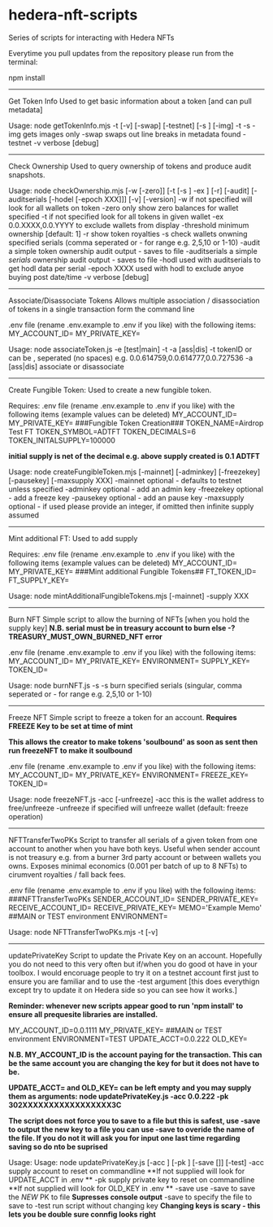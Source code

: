 # hedera-nft-scripts
Series of scripts for interacting with Hedera NFTs

Everytime you pull updates from the repository please run from the terminal:

npm install

----

Get Token Info
Used to get basic information about a token [and can pull metadata]

Usage: node getTokenInfo.mjs -t <token> [-v] [-swap] [-testnet] [-s <serial>] [-img]
       -t <token>
       -s <serial>
       -img    gets images only
       -swap   swaps out line breaks in metadata found
       -testnet
       -v          verbose [debug]

----

Check Ownership
Used to query ownership of tokens and produce audit snapshots.

Usage: node checkOwnership.mjs [-w <wallet> [-zero]] [-t <token> [-s <serials>] -ex <wallet>] [-r] [-audit] [-auditserials [-hodel [-epoch XXX]]] [-v] [-version]
       -w <wallet> if not specified will look for all wallets on token
             -zero  only show zero balances for wallet specified
       -t <token>  if not specified look for all tokens in given wallet
       -ex <wallet> 0.0.XXXX,0.0.YYYY to exclude wallets from display
       -threshold   minimum ownership [default: 1]
       -r          show token royalties
       -s <serials> check wallets onwning specified serials
                    (comma seperated or - for range e.g. 2,5,10 or 1-10)
       -audit      a simple token ownership audit output - saves to file
       -auditserials  a simple *serials* ownership audit output - saves to file
       -hodl       used with auditserials to get hodl data per serial
       -epoch XXXX used with hodl to exclude anyoe buying post date/time
       -v          verbose [debug]

----

Associate/Disassociate Tokens
Allows multiple association / disassociation of tokens in a single transaction form the command line

.env file (rename .env.example to .env if you like) with the following items:
MY_ACCOUNT_ID=
MY_PRIVATE_KEY=

Usage: node associateToken.js -e [test|main] -t <tokenId> -a [ass|dis]
                -t <tokenId> tokenID or can be , seperated (no spaces)
                      e.g. 0.0.614759,0.0.614777,0.0.727536
                -a [ass|dis] associate or disassociate

-----

Create Fungible Token:
Used to create a new fungible token.

Requires:
.env file (rename .env.example to .env if you like) with the following items (example values can be deleted)
MY_ACCOUNT_ID=
MY_PRIVATE_KEY=
###Fungible Token Creation###
TOKEN_NAME=Airdrop Test FT
TOKEN_SYMBOL=ADTFT
TOKEN_DECIMALS=6
TOKEN_INITALSUPPLY=100000

**initial supply is net of the decimal e.g. above supply created is 0.1 ADTFT**

Usage: node createFungibleToken.mjs [-mainnet] [-adminkey] [-freezekey] [-pausekey] [-maxsupply XXX]
       -mainnet         optional - defaults to testnet unless specified
       -adminkey        optional - add an admin key
       -freezekey       optional - add a freeze key
       -pausekey        optional - add an pause key
       -maxsupply       optional - if used please provide an integer, if omitted then infinite supply assumed

----

Mint additional FT:
Used to add supply

Requires:
.env file (rename .env.example to .env if you like) with the following items (example values can be deleted)
MY_ACCOUNT_ID=
MY_PRIVATE_KEY=
###Mint additional Fungible Tokens##
FT_TOKEN_ID=
FT_SUPPLY_KEY=

Usage: node mintAdditionalFungibleTokens.mjs [-mainnet] -supply XXX

----

Burn NFT
Simple script to allow the burning of NFTs [when you hold the supply key]
**N.B. serial must be in treasury account to burn else -? TREASURY_MUST_OWN_BURNED_NFT error**

.env file (rename .env.example to .env if you like) with the following items:
MY_ACCOUNT_ID=
MY_PRIVATE_KEY=
ENVIRONMENT=
SUPPLY_KEY=
TOKEN_ID=

Usage: node burnNFT.js -s <serials>
       -s <serials> burn specified serials
                    (singular, comma seperated or - for range e.g. 2,5,10 or 1-10)

----

Freeze NFT
Simple script to freeze a token for an account.
**Requires FREEZE Key to be set at time of mint**

**This allows the creator to make tokens 'soulbound' as soon as sent then run freezeNFT to make it soulbound**

.env file (rename .env.example to .env if you like) with the following items:
MY_ACCOUNT_ID=
MY_PRIVATE_KEY=
ENVIRONMENT=
FREEZE_KEY=
TOKEN_ID=

Usage: node freezeNFT.js -acc <wallet> [-unfreeze]
           -acc <wallet>  this is the wallet address to free/unfreeze
           -unfreeze      if specified will unfreeze wallet (default: freeze operation)

----

NFTTransferTwoPKs
Script to transfer all serials of a given token from one account to another when you have both keys. Useful when sender account is not treasury e.g. from a burner 3rd party account or between wallets you owns. Exposes minimal economics (0.001 per batch of up to 8 NFTs) to cirumvent royalties / fall back fees.

.env file (rename .env.example to .env if you like) with the following items:
###NFTTransferTwoPKs
SENDER_ACCOUNT_ID=
SENDER_PRIVATE_KEY=
RECEIVE_ACCOUNT_ID=
RECEIVE_PRIVATE_KEY=
MEMO='Example Memo'
##MAIN or TEST environment
ENVIRONMENT=

Usage: node NFTTransferTwoPKs.mjs -t <token> [-v]

----

updatePrivateKey
Script to update the Private Key on an account. Hopefully you do not need to this very often but if/when you do good ot have in your toolbox. I would encoruage people to try it on a testnet account first just to ensure you are familiar and to use the -test argument [this does everythign except try to update it on Hedera side so you can see how it works.]

**Reminder: whenever new scripts appear good to run 'npm install' to ensure all prequesite libraries are installed.**


MY_ACCOUNT_ID=0.0.1111
MY_PRIVATE_KEY=
##MAIN or TEST environment
ENVIRONMENT=TEST
UPDATE_ACCT=0.0.222
OLD_KEY=

**N.B. MY_ACCOUNT_ID is the account paying for the transaction. This can be the same account you are changing the key for but it does not have to be.**

**UPDATE_ACCT= and OLD_KEY= can be left empty and you may supply them as arguments: node updatePrivateKey.js -acc 0.0.222 -pk 302XXXXXXXXXXXXXXXXX3C**

**The script does not force you to save to a file but this is safest, use -save to output the new key to a file you can use -save <filename> to overide the name of the file. If you do not it will ask you for input one last time regarding saving so do nto be suprised**

Usage: Usage: node updatePrivateKey.js [-acc <account>] [-pk <private key>] [-save [<file-name>]] [-test]
       -acc <account>           supply account to reset on commandline
        **If not supplied will look for UPDATE_ACCT in .env **
       -pk <private key>        supply private key to reset on commandline
        **If not supplied will look for OLD_KEY in .env **
       -save                            use -save to save the *NEW* PK to file
        **Supresses console output**
       -save <filename> to specify the file to save to
       -test                            run script without changing key
        **Changing keys is scary - this lets you be double sure connfig looks right**